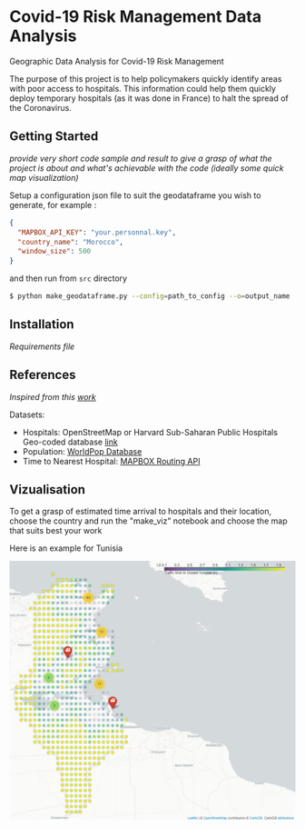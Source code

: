 # Covid-19 Risk Management Data Analysis

Geographic Data Analysis for Covid-19 Risk Management

The purpose of this project is to help policymakers quickly identify areas with poor access to hospitals. This information could help them quickly deploy temporary hospitals (as it was done in France) to halt the spread of the Coronavirus.

## Getting Started

_provide very short code sample and result to give a grasp of what the project is about and what's achievable with the code (ideally some quick map visualization)_

Setup a configuration json file to suit the geodataframe you wish to generate, for example :

```json
{
  "MAPBOX_API_KEY": "your.personnal.key",
  "country_name": "Morocco",
  "window_size": 500
}
```

and then run from `src` directory
```bash
$ python make_geodataframe.py --config=path_to_config --o=output_name
```

## Installation

_Requirements file_

## References

_Inspired from this [work](https://github.com/datapartnership/covid19/blob/master/accessibility-Spain.ipynb)_

Datasets:
- Hospitals: OpenStreetMap or Harvard Sub-Saharan Public Hospitals Geo-coded database [link](https://dataverse.harvard.edu/dataset.xhtml?persistentId=doi:10.7910/DVN/JTL9VY)
- Population: [WorldPop Database](https://www.worldpop.org/)
- Time to Nearest Hospital: [MAPBOX Routing API](https://www.mapbox.com/)

## Vizualisation

To get a grasp of estimated time arrival to hospitals and their location, choose the country and run the "make_viz" notebook and choose the map that suits best your work

Here is an example for Tunisia

![Tunisia_viz](Viz_Tunisia.png "Time Travel to Nearest Hospital for Tunisia")


